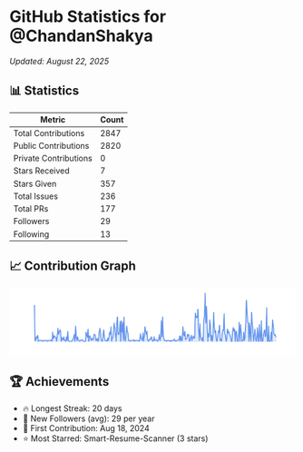 # GitHub Statistics for @ChandanShakya
*Updated: August 22, 2025*

## 📊 Statistics
| Metric | Count |
|--------|--------|
| Total Contributions | 2847 |
| Public Contributions | 2820 |
| Private Contributions | 0 |
| Stars Received | 7 |
| Stars Given | 357 |
| Total Issues | 236 |
| Total PRs | 177 |
| Followers | 29 |
| Following | 13 |

## 📈 Contribution Graph

![Contribution Graph](./contribution_graph.png)

## 🏆 Achievements

- 🔥 Longest Streak: 20 days
- 👥 New Followers (avg): 29 per year
- 📅 First Contribution: Aug 18, 2024
- ⭐ Most Starred: Smart-Resume-Scanner (3 stars)
